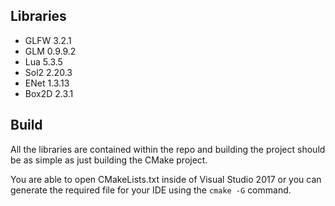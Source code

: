 ## Libraries
- GLFW 3.2.1
- GLM 0.9.9.2
- Lua 5.3.5
- Sol2 2.20.3
- ENet 1.3.13
- Box2D 2.3.1

## Build
All the libraries are contained within the repo and building the project
should be as simple as just building the CMake project.

You are able to open CMakeLists.txt inside of Visual Studio 2017 or you
can generate the required file for your IDE using the `cmake -G` command.